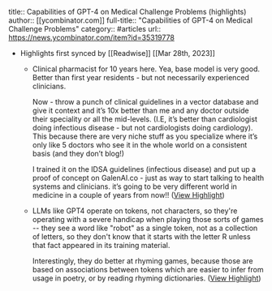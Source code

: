 title:: Capabilities of GPT-4 on Medical Challenge Problems (highlights)
author:: [[ycombinator.com]]
full-title:: "Capabilities of GPT-4 on Medical Challenge Problems"
category:: #articles
url:: https://news.ycombinator.com/item?id=35319778

- Highlights first synced by [[Readwise]] [[Mar 28th, 2023]]
	- Clinical pharmacist for 10 years here. Yea, base model is very good. Better than first year residents - but not necessarily experienced clinicians.
	  
	  Now - throw a punch of clinical guidelines in a vector database and give it context and it’s 10x better than me and any doctor outside their speciality or all the mid-levels. (I.E, it’s better than cardiologist doing infectious disease - but not cardiologists doing cardiology). This because there are very niche stuff as you specialize where it’s only like 5 doctors who see it in the whole world on a consistent basis (and they don’t blog!)
	  
	  I trained it on the IDSA guidelines (infectious disease) and put up a proof of concept on GalenAI.co - just as way to start talking to health systems and clinicians. it’s going to be very different world in medicine in a couple of years from now!! ([View Highlight](https://read.readwise.io/read/01gwg92f77zj9h2hve61az10ga))
	- LLMs like GPT4 operate on tokens, not characters, so they're operating with a severe handicap when playing those sorts of games -- they see a word like "robot" as a single token, not as a collection of letters, so they don't know that it starts with the letter R unless that fact appeared in its training material.
	  
	  Interestingly, they do better at rhyming games, because those are based on associations between tokens which are easier to infer from usage in poetry, or by reading rhyming dictionaries. ([View Highlight](https://read.readwise.io/read/01gwg91swgk0dk76p3vbns99p7))